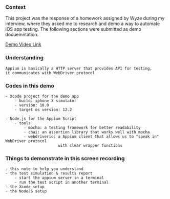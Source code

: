 ### Context

This project was the response of a homework assigned by Wyze during my interview, where they asked me to research and demo a way to automate IOS app testing. The following sections were submitted as demo docuemntation.

[Demo Video Link](https://drive.google.com/open?id=1UNHGWH8mbTO03zPc8yVyQMGqoCeWB6hA)

### Understanding

    Appium is basically a HTTP server that provides API for testing,
    it communicates with WebDriver protocol 

### Codes in this demo
    - Xcode project for the demo app
        - build: iphone X simulator
        - version: 10.0
        - target os version: 12.2

    - Node.js for the Appium Script
        - tools
            - mocha: a testing framework for better readability
            - chai: an assertion library that works well with mocha
            - webdriverio: a Appium client that allows us to "speak in" WebDriver protocol
                           with clear wrapper functions

### Things to demonstrate in this screen recording

    - this note to help you understand
    - the test simulation & results report
        - start the appium server in a terminal
        - run the test script in another terminal
    - the Xcode setup
    - the NodeJS setup
